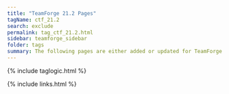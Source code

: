 ```yaml
---
title: "TeamForge 21.2 Pages"
tagName: ctf_21.2
search: exclude
permalink: tag_ctf_21.2.html
sidebar: teamforge_sidebar
folder: tags
summary: The following pages are either added or updated for TeamForge 21.2. 
---
```


{% include taglogic.html %}

{% include links.html %}

